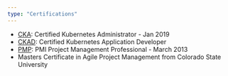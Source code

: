```yaml
---
type: "Certifications"
---
```


* <a href="https://training.linuxfoundation.org/certification/certified-kubernetes-administrator-cka/" target="_blank">CKA</a>: Certified Kubernetes Administrator - Jan 2019
* <a href="https://training.linuxfoundation.org/certification/certified-kubernetes-application-developer-ckad/" target="_blank">CKAD</a>: Certified Kubernetes Application Developer
* <a href="https://www.pmi.org/certifications/project-management-pmp" target="_blank">PMP</a>: PMI Project Management Professional - March 2013
* Masters Certificate in Agile Project Management from Colorado State University
